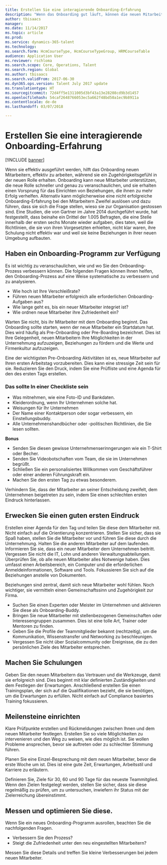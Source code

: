 ```yaml
---
title: Erstellen Sie eine interagierende Onboarding-Erfahrung
description: "Wenn das Onboarding gut läuft, können die neuen Mitarbeiter ein Zugehörigkeitsgefühl in ihrer neuen Organisation realisieren."
author: tbisaacs
manager: 
ms.date: 11/14/2017
ms.topic: article
ms.prod: 
ms.service: dynamics-365-talent
ms.technology: 
ms.search.form: HcmCourseType, HcmCourseTypeGroup, HRMCourseTable
audience: Application User
ms.reviewer: rschloma
ms.search.scope: Core, Operations, Talent
ms.search.region: Global
ms.author: tbisaacs
ms.search.validFrom: 2017-06-30
ms.dyn365.ops.version: Talent July 2017 update
ms.translationtype: HT
ms.sourcegitcommit: 72d4ff5e1311005d3bf43a13e28208cd9b3d1457
ms.openlocfilehash: 54caf2648766053ec5a662f48bd50a1ec9b8911a
ms.contentlocale: de-de
ms.lasthandoff: 03/07/2018

---
```


# <a name="create-an-engaging-onboarding-experience"></a>Erstellen Sie eine interagierende Onboarding-Erfahrung

[!INCLUDE [banner](includes/banner.md)]

Wenn sie effektiv ausgeführt werden, hilft das Onboarding neuen Mitarbeitern, effektiv zu arbeiten, während sie ein Zugehörigkeitsgefühl in der neuen Rolle erhalten. Onboarding kann neue Mitarbeiter unterstützen, die neue Rolle schneller und genau zu veranschaulichen, und sie erhalten einen Vorsprung für das Einrichten von Beziehungen, die ihnen zu mehr Erfolg verhelfen. Alternativ kann möglicherweise eine nicht erfolgreiche Onboarding-Erfahrung bei den Mitarbeitern Zweifel auslösen und dazu führen, dass sie sich die Frage stellen, wieso sie zur Organisation gestossen sind. Eine Studien, die von Gartner im Jahre 2014 durchgeführt wurde, hat festgestellt, dass beinahe ein Drittel der 1.005 Befragten, die eine Stelle innerhalb der ersten sechs Monate wieder aufgaben, dies taten, weil die Richtlinien, die sie von ihren Vorgesetzten erhielten, nicht klar waren, ihre Schulung nicht effektiv war und weil sie keine Beziehungen in ihrer neuen Umgebung aufbauten.

## <a name="have-an-onboarding-program-in-place"></a>Haben ein Onboarding-Programm zur Verfügung
Es ist wichtig zu veranschaulichen, wie und wo Sie den Onboarding-Prozess verbessern können. Die folgenden Fragen können Ihnen helfen, den Onboarding-Prozess auf eine Weise systematische zu verbessern und zu analysieren.

- Wie hoch ist Ihre Verschleißrate?
- Führen neuen Mitarbeiter erfolgreich alle erforderlichen Onboarding-Aufgaben aus?
- Wie lange geht es, bis ein neuer Mitarbeiter integriet ist?
- Wie ordnen neue Mitarbeiter ihre Zufriedenheit ein?

Warten Sie nicht, bis ihr Mitarbeiter mit dem Onboarding beginnt. Das Onboarding sollte starten,  wenn der neue Mitarbeiter ein Startdatum hat. Dies wird häufig als Pre-Onboarding oder Pre-Boarding bezeichnet. Dies ist Ihre Gelegenheit, neuen Mitarbeitern Ihre Möglichkeiten in der Unternehmung aufzuzeigen, Beziehungen zu fördern und die Werte und Firmenkultur aufzuzeigen.

Eine der wichtigsten Pre-Onboarding Aktivitäten ist es, neue Mitarbeiter auf Ihren ersten Arbeitstag vorzubereiten. Dies kann eine stressige Zeit sein für sie. Reduzieren Sie den Druck, indem Sie eine Prüfliste und eine Agenda für den des ersten Tags erstellen.

### <a name="what-to-include-in-a-checklist"></a>Das sollte In einer Checkliste sein

- Was mitnehmen, wie eine Foto-ID und Bankdaten.
- Kleiderordnung, wenn Ihr Unternehmen solche hat.
- Weisungen für Ihr Unternehmen
- Der Name einer Kontaktperson oder sogar verbessern, ein Einstellungsbuddy.
- Alle Unternehmenshandbücher oder -politischen Richtlinien, die Sie lesen sollten.

**Bonus**

- Senden Sie diesen gewisse Unternehmenserinngerungen wie ein T-Shirt oder Becher.
- Senden Sie Videobotschaften vom Team, die sie im Unternehmen begrüßt.
- Schließen Sie ein personalisiertes Willkommen vom Geschäftsführer oder einer anderen Führungskraft ein.
- Machen Sie den ersten Tag zu etwas besonderem.

Verhindern Sie, dass der Mitarbeiter an seiner Entscheidung zweifelt, dem Unternehmen beigetreten zu sein, indem Sie einen schlechten ersten Eindruck hinterlassen.

## <a name="create-a-good-first-impression"></a>Erwecken Sie einen guten ersten Eindruck

Erstellen einer Agenda für den Tag und teilen Sie diese dem Mitarbeiter mit. Nicht einfach auf die Orientierung konzentrieren. Stellen Sie sicher, dass sie Spaß haben, stellen Sie die Mitarbeiter vor und führen Sie diese durch die Unternehmung. Halten Sie die anderen Mitarbeiter auf dem laufenden. Informieren Sie sie, dass ein neuer Mitarbeiter dem Unternehmen beitritt. Vergessen Sie nicht die IT, Lohn und anderen Verwaltungsabteilungen. Überprüfen Sie, ob alle neuen Mitarbeiter alles Notwenige haben. Dies umfasst einen Arbeitsbereich, ein Computer und die erforderlichen Anmeldeinformationen, Software und Tools. Fokussieren Sie sich auf die Beziehungen anstelle von Dokumenten.

Beziehungen sind zentral, damit sich neue Mitarbeiter wohl fühlen. Noch wichtiger, sie vermitteln einen Gemeinschaftssinn und Zugehörigkeit zur Firma.

- Suchen Sie einen Experten oder Meister im Unternehmen und aktivieren Sie diese als Onboarding-Buddy.
- Bringen Sie neue Mitarbeiter mit stellenbezogenen Gemeinschaften oder Interessengruppen zusammen. Dies ist eine tolle Art, Trainer oder Mentoren zu finden.
- Geben Sie die Profile der Teammitglieder bekannt (rechtzeitig), um die Kommunikation, Wissenstransfer und Networking zu beschleunigen.
- Vergessen Sie nicht über Sozialcommunity oder Ereignisse, die zu den persönlichen Ziele des Mitarbeiter entsprechen.

## <a name="provide-training"></a>Machen Sie Schulungen

Geben Sie den neuen Mitarbeitern das Vertrauen und die Werkzeuge, damit sie erfolgreich sind. Dies beginnt mit klar definierten Zuständigkeiten und dem Festlegen der Erwartungen. Anschließend erstellen Sie einen Trainingsplan, der sich auf die Qualifikationen bezieht, die sie benötigen, um die Erwartungen zu erfüllen. Nicht einfach auf Compliance basiertes Training fokussieren.

## <a name="set-clear-milestones"></a>Meilensteine einrichten

Klare Prüfpunkte erstellen und Rückmeldungen zwischen Ihnen und dem neuen Mitarbeiter festlegen. Erstellen Sie so viele Möglichkeiten zu intervenieren und den Weg zu weisen, wie dies möglich ist. Sie wollen Probleme ansprechen, bevor sie auftreten oder zu schlechter Stimmung führen.

Planen Sie eine Einzel-Besprechung mit dem neuen Mitarbeiter, bevor die erste Woche um ist. Dies ist eine gute Zeit, Erwartungen, Arbeitsstil und Karriere zu erläutern.

Definieren Sie, Ziele für 30, 60 und 90 Tage für das neueste Teammitglied. Wenn den Zielen festgelegt werden, stellen Sie sicher, dass sie diese regelmäßig zu prüfen, um zu untersuchen, inwiefern ihr Status mit der Zielerreichung übereinstimmt.

## <a name="measure-and-optimize"></a>Messen und optimieren Sie diese.

Wenn Sie ein neues Onboarding-Programm ausrollen, beachten Sie die nachfolgenden Fragen. 

- Verbessern Sie den Prozess?
- Steigt die Zufriedenheit unter den neu eingestellten Mitarbeitern? 

Messen Sie diese Details und treffen Sie kleine Verbesserungen bei jedem neuen Mitarbeiter.



